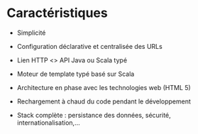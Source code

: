 # Caractéristiques

* Simplicité

* Configuration déclarative et centralisée des URLs

* Lien HTTP <> API Java ou Scala typé

* Moteur de template typé basé sur Scala

* Architecture en phase avec les technologies web (HTML 5)

* Rechargement à chaud du code pendant le développement

* Stack complète : persistance des données, sécurité, internationalisation,…

